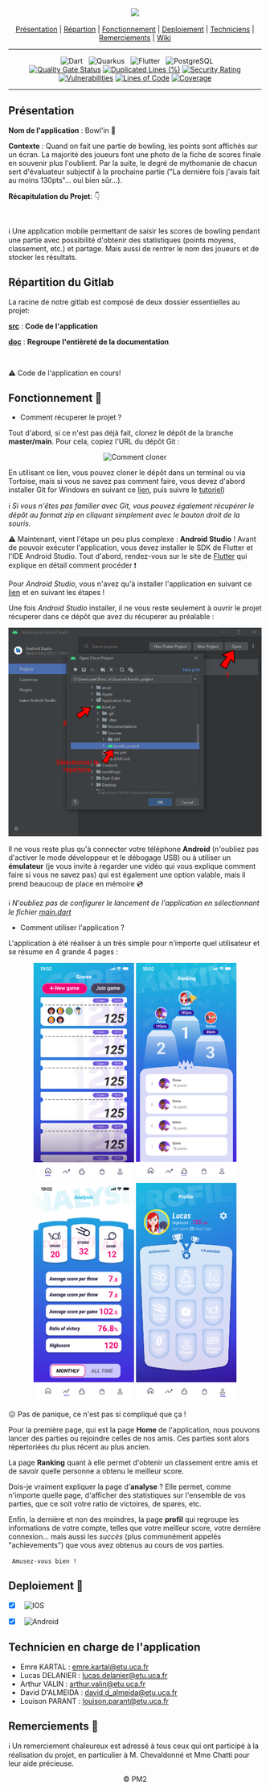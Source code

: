 <div align = center>

  <img src="https://codefirst.iut.uca.fr/git/BowlDev/Bowl_in/raw/branch/master/Documentation/Images/Banner-Bowlin.png" />
    
</div>
<div align = center>

[Présentation](#présentation) | [Répartion](#répartition-du-gitlab) | [Fonctionnement](#fonctionnement-&#x1F4D1;) | [Deploiement](#deploiement-&#x1F680;) | [Techniciens](#technicien-en-charge-de-l'application) | [Remerciements](#remerciements-&#x1F44B;) | [Wiki](https://codefirst.iut.uca.fr/git/BowlDev/Bowl_in/wiki)

---

&nbsp; ![Dart](https://img.shields.io/badge/Dart-000?style=for-the-badge&logo=dart&logoColor=blue&color=white)
&nbsp; ![Quarkus](https://img.shields.io/badge/Quarkus-000?style=for-the-badge&logo=Quarkus&logoColor=white&color=blue)
&nbsp; ![Flutter](https://img.shields.io/badge/Flutter-000?style=for-the-badge&logo=flutter&logoColor=blue&color=white)
&nbsp; ![PostgreSQL](https://img.shields.io/badge/Postgresql-000?style=for-the-badge&logo=postgresql&logoColor=white&color=blue)
</br>
[![Quality Gate Status](https://codefirst.iut.uca.fr/sonar/api/project_badges/measure?project=Bowl_in&metric=alert_status&token=88dd5f9f10bb02aede7a82a2bccf8c987af1ecab)](https://codefirst.iut.uca.fr/sonar/dashboard?id=Bowl_in)
[![Duplicated Lines (%)](https://codefirst.iut.uca.fr/sonar/api/project_badges/measure?project=Bowl_in&metric=duplicated_lines_density&token=88dd5f9f10bb02aede7a82a2bccf8c987af1ecab)](https://codefirst.iut.uca.fr/sonar/dashboard?id=Bowl_in)
[![Security Rating](https://codefirst.iut.uca.fr/sonar/api/project_badges/measure?project=Bowl_in&metric=security_rating&token=88dd5f9f10bb02aede7a82a2bccf8c987af1ecab)](https://codefirst.iut.uca.fr/sonar/dashboard?id=Bowl_in)
[![Vulnerabilities](https://codefirst.iut.uca.fr/sonar/api/project_badges/measure?project=Bowl_in&metric=vulnerabilities&token=88dd5f9f10bb02aede7a82a2bccf8c987af1ecab)](https://codefirst.iut.uca.fr/sonar/dashboard?id=Bowl_in)
[![Lines of Code](https://codefirst.iut.uca.fr/sonar/api/project_badges/measure?project=Bowl_in&metric=ncloc&token=88dd5f9f10bb02aede7a82a2bccf8c987af1ecab)](https://codefirst.iut.uca.fr/sonar/dashboard?id=Bowl_in)
[![Coverage](https://codefirst.iut.uca.fr/sonar/api/project_badges/measure?project=Bowl_in&metric=coverage&token=88dd5f9f10bb02aede7a82a2bccf8c987af1ecab)](https://codefirst.iut.uca.fr/sonar/dashboard?id=Bowl_in)

---

</div>

## Présentation

**Nom de l'application** : Bowl'in :bowling:

**Contexte** : Quand on fait une partie de bowling, les points sont affichés sur un écran. La majorité des joueurs font une photo de la fiche de scores finale en souvenir plus l'oublient. Par la suite, le degré de mythomanie de chacun sert d'évaluateur subjectif à la prochaine partie ("La dernière fois j'avais fait au moins 130pts"... oui bien sûr...).

**Récapitulation du Projet**: 👇

</br>

:information_source: Une application mobile permettant de saisir les scores de bowling pendant une partie avec possibilité d'obtenir des statistiques (points moyens, classement, etc.) et partage. Mais aussi de rentrer le nom des joueurs et de stocker les résultats.


## Répartition du Gitlab

La racine de notre gitlab est composé de deux dossier essentielles au projet:

[**src**](src) : **Code de l'application**

[**doc**](doc) : **Regroupe l'entièreté  de la documentation**

</br>

:warning: Code de l'application en cours!


## Fonctionnement &#x1F4D1;

- Comment récuperer le projet ?

Tout d'abord, si ce n'est pas déjà fait, clonez le dépôt de la branche **master/main**. Pour cela, copiez l'URL du dépôt Git :

<div align = center>

![Comment cloner](Documentation/Images/HowToClone.gif)

</div>

En utilisant ce lien, vous pouvez cloner le dépôt dans un terminal ou via Tortoise, mais si vous ne savez pas comment faire, vous devez d'abord installer Git for Windows en suivant ce [lien](https://gitforwindows.org/), puis suivre le [tutoriel](https://docs.github.com/fr/repositories/creating-and-managing-repositories/cloning-a-repository))

:information_source: *Si vous n'êtes pas familier avec Git, vous pouvez également récupérer le dépôt au format zip en cliquant simplement avec le bouton droit de la souris.*


:warning: Maintenant, vient l'étape un peu plus complexe : **Android Studio** !
Avant de pouvoir exécuter l'application, vous devez installer le SDK de Flutter et l'IDE Android Studio. Tout d'abord, rendez-vous sur le site de [Flutter](https://docs.flutter.dev/get-started/install/windows) qui explique en détail comment procéder :heavy_exclamation_mark:

Pour *Android Studio*, vous n'avez qu'à installer l'application en suivant ce [lien](https://developer.android.com/studio) et en suivant les étapes !

Une fois *Android Studio* installer, il ne vous reste seulement à ouvrir le projet récuperer dans ce dépôt que avez du récuperer au préalable :

<div align = center>

![Comment ouvrir le projet](Documentation/Images/HowToLaunch.png)

</div>

Il ne vous reste plus qu'à connecter votre téléphone **Android** (n'oubliez pas d'activer le mode développeur et le débogage USB) ou à utiliser un **émulateur** (je vous invite à regarder une vidéo qui vous explique comment faire si vous ne savez pas) qui est également une option valable, mais il prend beaucoup de place en mémoire :cd:

:information_source: *N'oubliez pas de configurer le lancement de l'application en sélectionnant le fichier [main.dart](Sources/bowlin_project/lib/main.dart)*

- Comment utiliser l'application ?

L'application à été réaliser à un très simple pour n'importe quel utilisateur et se résume en 4 grande 4 pages : 

<div align = center>

<img src="Documentation/Images/Home-Page.png" width="200" >
<img src="Documentation/Images/Ranking-Page.png" width="200" >
<img src="Documentation/Images/Analysis-Page.png" width="200" >
<img src="Documentation/Images/Profile-Page.png" width="200" >

</div>

:confounded: Pas de panique, ce n'est pas si compliqué que ça !

Pour la première page, qui est la page **Home** de l'application, nous pouvons lancer des parties ou rejoindre celles de nos amis. Ces parties sont alors répertoriées du plus récent au plus ancien.

La page **Ranking** quant à elle permet d'obtenir un classement entre amis et de savoir quelle personne a obtenu le meilleur score.

Dois-je vraiment expliquer la page d'**analyse** ? Elle permet, comme n'importe quelle page, d'afficher des statistiques sur l'ensemble de vos parties, que ce soit votre ratio de victoires, de spares, etc.

Enfin, la dernière et non des moindres, la page **profil** qui regroupe les informations de votre compte, telles que votre meilleur score, votre dernière connexion... mais aussi les *succès* (plus communément appelés "achievements") que vous avez obtenus au cours de vos parties.

``` Amusez-vous bien !```

## Deploiement &#x1F680;
- [x] &nbsp; ![IOS](https://img.shields.io/badge/IOS-000?style=for-the-badge&logo=apple&logoColor=black&color=white)
- [x] &nbsp; ![Android](https://img.shields.io/badge/Android-000?style=for-the-badge&logo=android&logoColor=white&color=green)


## Technicien en charge de l'application

- Emre KARTAL : emre.kartal@etu.uca.fr
- Lucas DELANIER : lucas.delanier@etu.uca.fr
- Arthur VALIN : arthur.valin@etu.uca.fr
- David D'ALMEIDA : david.d_almeida@etu.uca.fr
- Louison PARANT : louison.parant@etu.uca.fr

## Remerciements &#x1F44B;

:information_source: Un remerciement chaleureux est adressé à tous ceux qui ont participé à la réalisation du projet, en particulier à M. Chevaldonné et Mme Chatti pour leur aide précieuse.

<div align = center>
© PM2
</div>